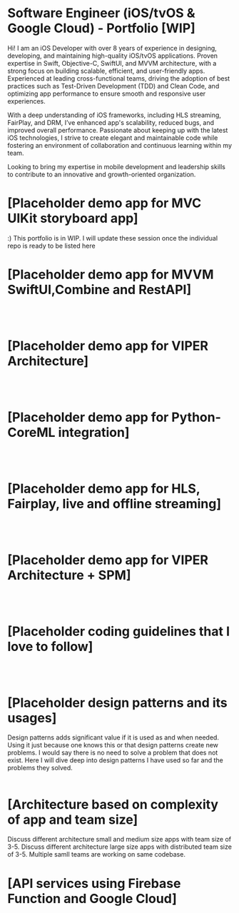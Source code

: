 # Software Engineer (iOS/tvOS & Google Cloud) - Portfolio [WIP]
Hi! I am an iOS Developer with over 8 years of experience in designing, developing, and maintaining high-quality iOS/tvOS applications. Proven expertise in Swift, Objective-C, SwiftUI, and MVVM architecture, with a strong focus on building scalable, efficient, and user-friendly apps. Experienced at leading cross-functional teams, driving the adoption of best practices such as Test-Driven Development (TDD) and Clean Code, and optimizing app performance to ensure smooth and responsive user experiences.

With a deep understanding of iOS frameworks, including HLS streaming, FairPlay, and DRM, I’ve enhanced app's scalability, reduced bugs, and improved overall performance. Passionate about keeping up with the latest iOS technologies, I strive to create elegant and maintainable code while fostering an environment of collaboration and continuous learning within my team.

Looking to bring my expertise in mobile development and leadership skills to contribute to an innovative and growth-oriented organization.

# [Placeholder demo app for MVC UIKit storyboard app]
:) This portfolio is in WIP. I will update these session once the individual repo is ready to be listed here

# [Placeholder demo app for MVVM SwiftUI,Combine and RestAPI]
<br>
<br>

# [Placeholder demo app for VIPER Architecture]
<br>
<br>

# [Placeholder demo app for Python-CoreML integration]
<br>
<br>

# [Placeholder demo app for HLS, Fairplay, live and offline streaming]
<br>
<br>

# [Placeholder demo app for VIPER Architecture + SPM]
<br>
<br>

# [Placeholder coding guidelines that I love to follow]
<br>
<br>

# [Placeholder design patterns and its usages]
Design patterns adds significant value if it is used as and when needed. Using it just because one knows this or that design patterns create new problems. I would say there is no need to solve a problem that does not exist.
Here I will dive deep into design patterns I have used so far and the problems they solved.
<br>
<br>

# [Architecture based on complexity of app and team size]
Discuss different architecture small and medium size apps with team size of 3-5.
Discuss different architecture large size apps with distributed team size of 3-5. Multiple samll teams are working on same codebase.

# [API services using Firebase Function and Google Cloud]
